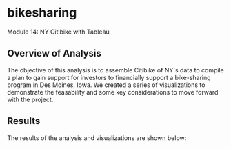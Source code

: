 # bikesharing
Module 14: NY Citibike with Tableau

## Overview of Analysis

The objective of this analysis is to assemble Citibike of NY's data to compile a plan to gain support for investors to financially support a bike-sharing program in Des Moines, Iowa. We created a series of visualizations to demonstrate the feasability and some key considerations to move forward with the project.

## Results

The results of the analysis and visualizations are shown below:

